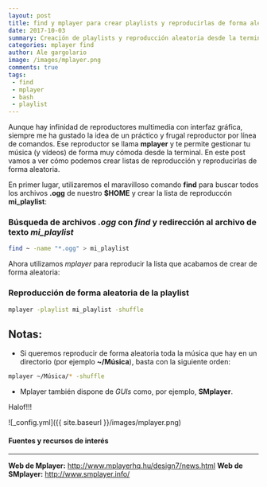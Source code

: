 ```yaml
---
layout: post
title: find y mplayer para crear playlists y reproducirlas de forma aleatoria 
date: 2017-10-03
summary: Creación de playlists y reproducción aleatoria desde la terminal
categories: mplayer find
author: Ale gargolario
image: /images/mplayer.png
comments: true
tags:
 - find
 - mplayer
 - bash
 - playlist
---
```

Aunque hay infinidad de reproductores multimedia con interfaz gráfica, siempre me ha gustado la idea de un práctico y frugal reproductor por línea de comandos. Ese reproductor se llama **mplayer** y te permite gestionar tu música (y vídeos) de forma muy cómoda desde la terminal. En este post vamos a ver cómo podemos crear listas de reproducción y reproducirlas de forma aleatoria.

En primer lugar, utilizaremos el maravilloso comando **find** para buscar todos los archivos **.ogg** de nuestro **$HOME** y crear la lista de reproduccón **mi_playlist**:

### Búsqueda de archivos *.ogg* con *find* y redirección al archivo de texto *mi_playlist*
``` bash
find ~ -name "*.ogg" > mi_playlist
```
Ahora utilizamos *mplayer* para reproducir la lista que acabamos de crear de forma aleatoria:

### Reproducción de forma aleatoria de la playlist
``` bash
mplayer -playlist mi_playlist -shuffle
```
## Notas:
+ Si queremos reproducir de forma aleatoria toda la música que hay en un directorio (por ejemplo **~/Música**), basta con la siguiente orden:
```bash
mplayer ~/Música/* -shuffle
```
+ Mplayer también dispone de *GUIs* como, por ejemplo, **SMplayer**.

Halof!!!

![_config.yml]({{ site.baseurl }}/images/mplayer.png)

#### Fuentes y recursos de interés
*** 

**Web de Mplayer:** <http://www.mplayerhq.hu/design7/news.html>
**Web de SMplayer:** <http://www.smplayer.info/>
